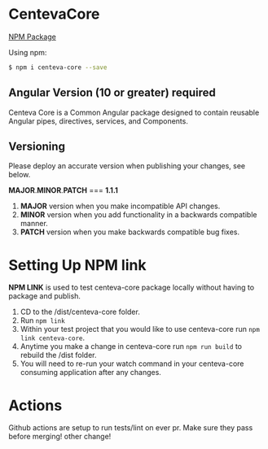# CentevaCore

[NPM Package](https://www.npmjs.com/package/centeva-core)

Using npm:

```bash
$ npm i centeva-core --save
```

## Angular Version (10 or greater) required
Centeva Core is a Common Angular package designed to contain reusable Angular pipes, directives, services, and Components.

## Versioning
Please deploy an accurate version when publishing your changes, see below.

**MAJOR**.**MINOR**.**PATCH** === **1.1.1**

1. **MAJOR** version when you make incompatible API changes.
2. **MINOR** version when you add functionality in a backwards compatible manner.
3. **PATCH** version when you make backwards compatible bug fixes.

# Setting Up NPM link

**NPM LINK** is used to test centeva-core package locally without having to package and publish.

1. CD to the /dist/centeva-core folder. 
2. Run `npm link`
3. Within your test project that you would like to use centeva-core run `npm link centeva-core`.
4. Anytime you make a change in centeva-core run `npm run build` to rebuild the /dist folder.
5. You will need to re-run your watch command in your centeva-core consuming application after any changes.

# Actions
Github actions are setup to run tests/lint on ever pr. Make sure they pass before merging! other change!
